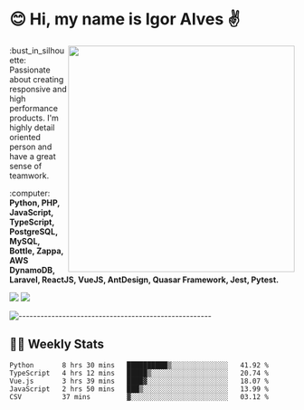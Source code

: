 # :blush: Hi, my name is Igor Alves :v:

<img src="https://github-readme-stats.vercel.app/api?username=iguit0&show_icons=true&count_private=true&theme=onedark" min-width="400px" max-width="400px" width="400px" align="right" />

<p align="left"> 
  :bust_in_silhouette: Passionate about creating responsive and high performance products.
  I'm highly detail oriented person and have a great sense of teamwork.
</p>

<p align="left">
  :computer: <strong>Python, PHP, JavaScript, TypeScript, PostgreSQL, MySQL, Bottle, Zappa, AWS DynamoDB, Laravel, ReactJS, VueJS, AntDesign, Quasar Framework, Jest, Pytest.</strong>
</p>

<p align="left">
  <a href="https://www.linkedin.com/in/igor-lucio-alves" target="_blank" rel="noopener noreferrer" alt="LinkedIn">
  <img src="https://img.shields.io/badge/LinkedIn-0077B5?style=for-the-badge&logo=linkedin&logoColor=white" /></a>

  <a href="https://t.me/iguit0" target="_blank" rel="noopener noreferrer" alt="Telegram">
  <img src="https://img.shields.io/badge/Telegram-2CA5E0?style=for-the-badge&logo=telegram&logoColor=white" /></a>
</p>

![-----------------------------------------------------](https://raw.githubusercontent.com/andreasbm/readme/master/assets/lines/aqua.png)

## :man_technologist: Weekly Stats
<!--START_SECTION:waka-->
```text
Python       8 hrs 30 mins   ██████████▒░░░░░░░░░░░░░░   41.92 % 
TypeScript   4 hrs 12 mins   █████▒░░░░░░░░░░░░░░░░░░░   20.74 % 
Vue.js       3 hrs 39 mins   ████▓░░░░░░░░░░░░░░░░░░░░   18.07 % 
JavaScript   2 hrs 50 mins   ███▒░░░░░░░░░░░░░░░░░░░░░   13.99 % 
CSV          37 mins         ▓░░░░░░░░░░░░░░░░░░░░░░░░   03.12 % 
```
<!--END_SECTION:waka-->
